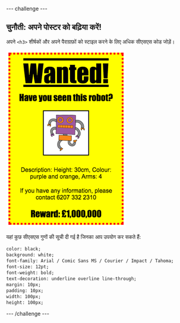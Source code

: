 --- challenge ---

## चुनौती: अपने पोस्टर को बढ़िया करें!

अपने `<h3>` शीर्षकों और अपने पैराग्राफ़ों को स्टाइल करने के लिए अधिक सीएसएस कोड जोड़ें।

![स्क्रीनशॉट](images/wanted-final.png)

यहां कुछ सीएसएस गुणों की सूची दी गई है जिनका आप उपयोग कर सकते हैं:

    color: black;
    background: white;
    font-family: Arial / Comic Sans MS / Courier / Impact / Tahoma;
    font-size: 12pt;
    font-weight: bold;
    text-decoration: underline overline line-through;
    margin: 10px;
    padding: 10px;
    width: 100px;
    height: 100px;
    

--- /challenge ---